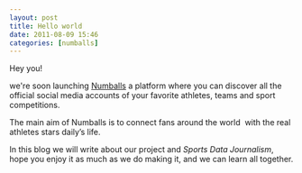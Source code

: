 ```yaml
---
layout: post
title: Hello world
date: 2011-08-09 15:46
categories: [numballs]
---
```

Hey you!

we're soon launching [Numballs](http://numballs.com) a platform where you can discover all the official social media accounts of your favorite athletes, teams and sport competitions.

The main aim of Numballs is to connect fans around the world  with the real athletes stars daily’s life.

In this blog we will write about our project and *Sports Data Journalism*, hope you enjoy it as much as we do making it, and we can learn all together.
